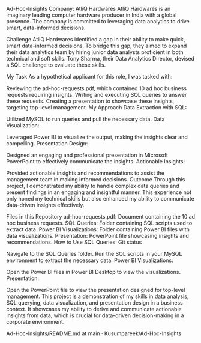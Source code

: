Ad-Hoc-Insights
Company: AtliQ Hardwares
AtliQ Hardwares is an imaginary leading computer hardware producer in India with a global presence. The company is committed to leveraging data analytics to drive smart, data-informed decisions.

Challenge
AtliQ Hardwares identified a gap in their ability to make quick, smart data-informed decisions. To bridge this gap, they aimed to expand their data analytics team by hiring junior data analysts proficient in both technical and soft skills. Tony Sharma, their Data Analytics Director, devised a SQL challenge to evaluate these skills.

My Task
As a hypothetical applicant for this role, I was tasked with:

Reviewing the ad-hoc-requests.pdf, which contained 10 ad hoc business requests requiring insights.
Writing and executing SQL queries to answer these requests.
Creating a presentation to showcase these insights, targeting top-level management.
My Approach
Data Extraction with SQL:

Utilized MySQL to run queries and pull the necessary data.
Data Visualization:

Leveraged Power BI to visualize the output, making the insights clear and compelling.
Presentation Design:

Designed an engaging and professional presentation in Microsoft PowerPoint to effectively communicate the insights.
Actionable Insights:

Provided actionable insights and recommendations to assist the management team in making informed decisions.
Outcome
Through this project, I demonstrated my ability to handle complex data queries and present findings in an engaging and insightful manner. This experience not only honed my technical skills but also enhanced my ability to communicate data-driven insights effectively.

Files in this Repository
ad-hoc-requests.pdf: Document containing the 10 ad hoc business requests.
SQL Queries: Folder containing SQL scripts used to extract data.
Power BI Visualizations: Folder containing Power BI files with data visualizations.
Presentation: PowerPoint file showcasing insights and recommendations.
How to Use SQL Queries: Git status

Navigate to the SQL Queries folder.
Run the SQL scripts in your MySQL environment to extract the necessary data.
Power BI Visualizations:

Open the Power BI files in Power BI Desktop to view the visualizations.
Presentation:

Open the PowerPoint file to view the presentation designed for top-level management.
This project is a demonstration of my skills in data analysis, SQL querying, data visualization, and presentation design in a business context. It showcases my ability to derive and communicate actionable insights from data, which is crucial for data-driven decision-making in a corporate environment.

Ad-Hoc-Insights/README.md at main · Kusumpareek/Ad-Hoc-Insights 
